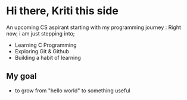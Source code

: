 # Hi there, Kriti this side
An upcoming CS aspirant starting with my programming journey :
Right now, i am just stepping into;
- Learning C Programming
- Exploring Git & Github
-  Building a habit of learning
  ## My goal
  - to grow from "hello world" to something useful
